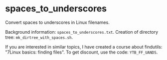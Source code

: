 # spaces_to_underscores
Convert spaces to underscores in Linux filenames.

Background information: `spaces_to_underscores.txt`.
Creation of directory tree: `mk_dirtree_with_spaces.sh`.

If you are interested in similar topics, I have created a
course about findutils: "7Linux basics: finding files". To
get discount, use the code: `YTB_FF_UANDS`.
